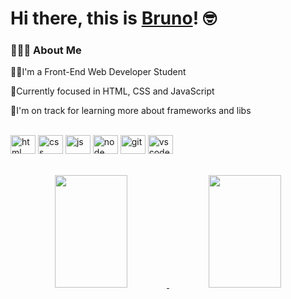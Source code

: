 # Hi there, this is [Bruno](https://www.linkedin.com/in/bruno-soares-0ba58a44/)! 🤓

### 👨🏻‍💻 About Me

<p>🧑‍🎓I'm a Front-End Web Developer Student</p>
<p>📖Currently focused in HTML, CSS and JavaScript</p>
<p>🌱I'm on track for learning more about frameworks and libs</p>
<!--<p>✉️  You can email me at dhadwal1507@gmail.com. I'll try to respond as soon as possible!</p>
<p>📄  You can check my Resume for more details about work experience.</p>-->

<div style="display: inline_block"><br>
  <img align="center" alt="html" height="30" width="40" src="https://cdn.jsdelivr.net/gh/devicons/devicon/icons/html5/html5-original.svg">
  <img align="center" alt="css" height="30" width="40" src="https://cdn.jsdelivr.net/gh/devicons/devicon/icons/css3/css3-original.svg">
  <img align="center" alt="js" height="30" width="40" src="https://cdn.jsdelivr.net/gh/devicons/devicon/icons/javascript/javascript-original.svg">
  <img align="center" alt="node" height="30" width="40" src="https://cdn.jsdelivr.net/gh/devicons/devicon/icons/nodejs/nodejs-original.svg">
  <img align="center" alt="git" height="30" width="40" src="https://cdn.jsdelivr.net/gh/devicons/devicon/icons/git/git-original.svg">  
  <img align="center" alt="vscode" height="30" width="40"src="https://cdn.jsdelivr.net/gh/devicons/devicon/icons/visualstudio/visualstudio-plain.svg">
</div>
<br><br>
<div align="center">
  <a href="https://github.com/felipebss1">
  <img height="180em" width="48%" src="https://github-readme-stats.vercel.app/api?username=felipebss1&show_icons=true&theme=algolia&include_all_commits=true&count_private=true"/>
  <img height="180em" width="48%" src="https://github-readme-stats.vercel.app/api/top-langs/?username=felipebss1&layout=compact&langs_count=7&theme=algolia"/>
</div>
